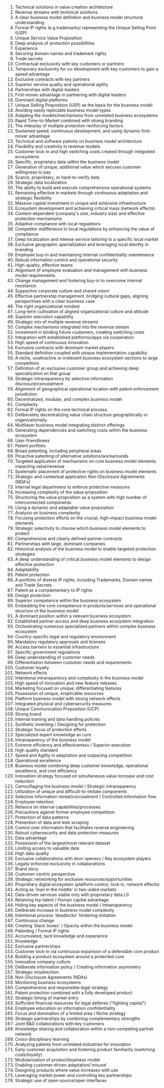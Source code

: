 1. Technical solutions in value creation architecture
2. Revenue streams with technical solutions
3. A clear business model definition and business model structural understanding
4. Formal IP rights (e.g trademarks) representing the Unique Selling Point (USP)
5. Unique Service Value Proposition
6. Deep analysis of protection possibilities
7. Experience
8. Securing domain names and trademark rights
9. Trade secrets
10. Contractual exclusivity with key customers or partners
11. Temporary exclusivity for co-development with key customers to gain a speed advantage
12. Exclusive contracts with key partners
13. Superior service quality and operational agility
14. Partnerships with digital leaders
15. First-mover advantage in partnering with digital leaders
16. Dominant digital platforms
17. Unique Selling Proposition (USP) as the basis for the business model
18. Avoiding easily replicable business model types
19. Adapting the models/mechanisms from unrelated business ecosystems
20. Rapid Time-to-Market combined with strong branding
21. The interplay of multiple protection reinforcing factors
22. Sustained speed, continuous development, and using dynamic first-mover advantage
23. Technical and software patents on business model architecture
24. Flexibility and creativity in revenue models
25. Customer lock-in and high switching costs created through integrated ecosystems
26. Specific, proprietary data within the business model
27. Generation of unique, additional value which secures customer willingness to pay
28. Scarce, proprietary, or hard-to-verify data
29. Strategic data localization
30. The ability to build and execute comprehensive operational systems
31. Remaining effective in markets through continuous adaptation and strategic flexibility
32. Massive capital investment in unique and extensive infrastructure
33. Ecosystem development and achieving critical mass (network effects)
34. Context-dependent (company's size, industry size) and effective protection mechanisms
35. Adaptive compliance with local regulations
36. Competitor indifference to local regulations by enhancing the value of compliance
37. Deep localization and intense service tailoring to a specific local market
38. Exclusive geographic specialization and leveraging local identity in branding
39. Employee buy-in and maintaining internal confidentiality maintenance
40. Robust information control and operational security
41. High-quality, effective teams
42. Alignment of employee evaluation and management with business model requirements
43. Change management and fostering buy-in to overcome internal resistance.
44. Supportive corporate culture and shared vision
45. Effective partnership management, bridging cultural gaps, aligning perspectives with a clear business case
46. The right organizational mindset
47. Long-term cultivation of aligned organizational culture and attitude
48. Superior execution capability
49. Strategic mix of multiple revenue streams
50. Complex mechanisms integrated into the revenue stream
51. Investment in binding future customers, creating switching costs
52. Integration with established platforms/apps via cooperation
53. High speed of continuous innovation
54. Exclusive contracts with dominant market players
55. Standard definition coupled with unique implementation capability
56. A niche, unattractive or irrelevant business ecosystem sections to large competitors
57. Definition of an exclusive customer group and achieving deep specialization on that group
58. Strategic intransparency by selective information disclosure/concealment
59. Alignment of geographical operational location with patent enforcement jurisdiction
60. Decentralized, modular, and complex business model
61. Complexity
62. Formal IP rights on the core technical process.
63. Deliberately decentralizing value chain structure geographically or organizationally.
64. Multilayer business model integrating distinct offerings
65. Generating dependencies and switching costs within the business ecosystem
66. User-friendliness
67. Patent portfolio
68. Broad patenting, including peripheral areas
69. Proactive patenting of alternative solutions/workarounds
70. Targeted application of mechanisms on core business model elements impacting value/revenue
71. Systematic placement of protective rights on business model elements
72. Strategic and contextual application Non-Disclosure Agreements (NDA's) 
73. Internal legal departmens to enforce protective measures
74. Increasing complexity of the value proposition
75. Structuring the value proposition as a  system with high number of interconnected components
76. Using a dynamic and adaptable value proposition
77. Analysis on business complexity
78. Focusing protection efforts on the crucial, high-impact business model elements
79. Strategic selectivity to choose which business model elements to protect
80. Comprehensive and clearly defined partner contracts
81. Partnerships with large, dominant companies
82. Historical analysis of the business model to enable targeted protection strategies
83. A deep understanding of critical business model elements to design effective protection
84. Adaptability
85. Patent protection
86. A portfolio of diverse IP rights, including Trademarks, Domain names and Trade Secrets
87. Patent as a complementary to IP rights
88. Design protection
89. Superior competence within the business ecosystem
90. Embedding the core competence in products/services and operational structure of the business model
91. A dominant position within a relevant business ecosystem
92. Established partner access and deep business ecosystem integration
93. Orchestrating numerous specialized partners within complex business ecosystem
94. Country-specific legal and regulatory environment
95. Mandatory regulatory approvals and licenses
96. Access barriers to essential infrastructure
97. Specific government regulations
98.  Deep understanding of customer needs
99.  Differentiation between customer needs and requirements
100.  Customer loyalty
101.  Network effects
102.  Intentional intransparency and complexity in the business model
103.  High speed of innovation and new feature releases
104.  Marketing focused on unique, differentiating features
105.  Possession of unique, irreplicable resources
106.  Platform business model with strong network effects
107. Integrated physical and cybersecurity measures
108. Unique Communication Proposition (UCP)
109. Strong brand
110. Internal training and data handling policies
111. Synthetic inventing / Designing for protection
112. Strategic focus of protection efforts
113. Specialized expert knowledge as core
114. Intransparency of the business model 
115. Extreme efficiency and effectiveness / Superior execution
116. High quality standard
117. Speed and Agility in adaptation and outpacing competition
118. Operational excellence
119. Business model combining deep customer knowledge, operational excellence, and cost efficiency
120. Innovation strategy focused on simultaneous value increase and cost reduction
121. Camouflaging the business model / Strategic intransparency
122. Utilization of unique and difficult-to-imitate components
123. Selective information reveal/concealment / Controlled information flow
124. Employee retention
125. Reliance on internal capabilities/processes
126. Precautions against former employee competition
127. Protection of data patterns
128. Prevention of data and web scraping
129. Control over information that facilitates reverse engineering
130. Robust cybersecurity and data protection measures
131. Data advantage
132. Possession of the largest/most relevant dataset
133. Limiting access to valuable data
134. High data quality
135. Exclusive collaborations with door openers / Key ecosystem players
136. Legally enforced exclusivity in collaborations
137. Brand story
138. Customer-centric perspective
139. Strategic networking for exclusive resources/opportunities
140. Proprietary digital ecosystem (platform control, lock-in, network effects)
141. Acting as 'man in the middle' in two-sided markets
142. Data-driven services viable only with proprietary data L0
143. Retaining top talent / Human capital advantage
144. Hiding key aspects of the business model / Intransparency
145. Deliberate increase in business model complexity
146. Intentional process 'deadlocks' hindering imitation
147. Continuous change
148. Creating 'black boxes' / Opacity within the business model
149. Patenting / Formal IP rights
150. Accumulated, tacit knowledge and experience
151. Knowledge
152. Exclusive partnerships
153. Customer lock-in via continuous expansion of a defensible core product
154. Building a product ecosystem around a protected core
155. Innovative company culture
156. Deliberate information policy / Creating information asymmetry
157. Strategic misdirection
158. Non-Disclosure Agreements (NDAs)
159. Monitoring business ecosystems
160. Comprehensive and responsible legal strategy
161. Patent protection combined with a fully developed product
162. Strategic timing of market entry
163. Sufficient financial resources for legal defense ("fighting capital")
164. Employee education on information confidentiality
165. Focus and domination of a limited area / Niche strategy
166. Strategic partnerships by combining complementary strengths
167. Joint R&D collaborations with key customers
168. Knowledge sharing and collaboration within a non-competing partner network
169. Cross-disciplinary learning
170. Analyzing patents from unrelated industries for innovation
171. Early customer acquisition and fostering product familiarity (switching costs/loyalty)
172. Modularization of product/business model
173. Enabling customer-driven adaptation/'misuse'
174. Designing products where value increases with use
175. Leveraging market power and controlling key partnerships
176. Strategic use of open-source/open interfaces
